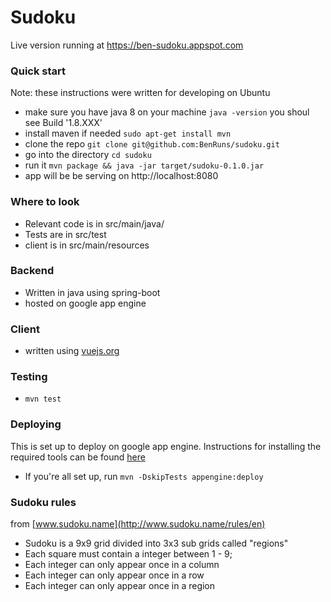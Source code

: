 # Sudoku

Live version running at https://ben-sudoku.appspot.com  

### Quick start
Note: these instructions were written for developing on Ubuntu

- make sure you have java 8 on your machine `java -version` you shoul see Build '1.8.XXX'
- install maven if needed  `sudo apt-get install mvn`
- clone the repo `git clone git@github.com:BenRuns/sudoku.git`
- go into the directory `cd sudoku`
- run it   `mvn package && java -jar target/sudoku-0.1.0.jar`
- app will be  be serving on http://localhost:8080

### Where to look
 - Relevant code is in src/main/java/
 - Tests are in src/test
 - client is in src/main/resources

### Backend
- Written in java using spring-boot
- hosted on google app engine

### Client
- written using [vuejs.org](vuejs.org)

### Testing
- `mvn test`

### Deploying
This is set up to deploy on google app engine. Instructions for installing the
required tools can be found  [here](https://codelabs.developers.google.com/codelabs/cloud-app-engine-springboot/index.html?index=..%2F..%2Findex#0)
- If you're all set up, run `mvn -DskipTests appengine:deploy`

### Sudoku rules
from [www.sudoku.name](http://www.sudoku.name/rules/en)
- Sudoku is a 9x9 grid divided into 3x3 sub grids called "regions"
- Each square must contain a integer between 1 - 9;
- Each integer can only appear once in a column
- Each integer can only appear once in a row
- Each integer can only appear once in a region





